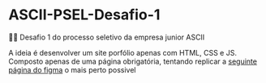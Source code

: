 # ASCII-PSEL-Desafio-1
🧑‍💻 Desafio 1 do processo seletivo da empresa junior ASCII

A ideia é desenvolver um site porfólio apenas com HTML, CSS e JS. Composto apenas de uma página obrigatória, tentando replicar a [seguinte página do figma](https://www.figma.com/file/ZBSKmQ03PwoGdv6gcBRaaU/PortifolioPSEL?node-id=0%3A1) o mais perto possivel
